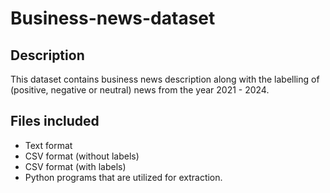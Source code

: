 # Business-news-dataset
## Description
This dataset contains business news description along with the labelling of (positive, negative or neutral) news from the year 2021 - 2024.
## Files included
* Text format
* CSV format (without labels)
* CSV format (with labels)
* Python programs that are utilized for extraction.
